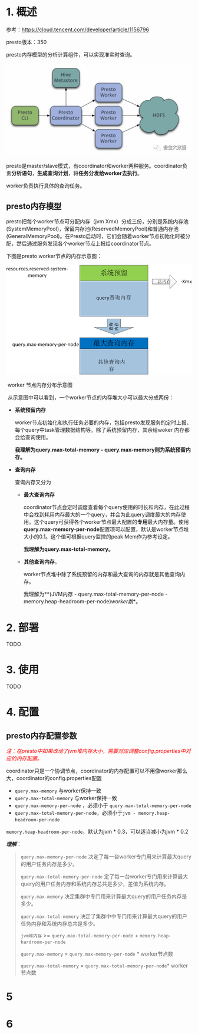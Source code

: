 # 1. 概述

参考：https://cloud.tencent.com/developer/article/1156796

presto版本：350

presto内存模型的分析计算组件，可以实现准实时查询。

![img](presto笔记.assets/5d37197b0001651c05670283.jpg)

presto是master/slave模式，有coordinator和worker两种服务。coordinator负责**分析语句**，**生成查询计划**，将**任务分发给worker去执行**。

worker负责执行具体的查询任务。

## presto内存模型

presto把每个worker节点可分配内存（jvm Xmx）分成三份，分别是系统内存池(SystemMemoryPool)，保留内存池(ReservedMemoryPool)和普通内存池(GeneralMemoryPool)。在Presto启动时，它们会随着worker节点初始化时被分配，然后通过服务发现各个worker节点上报给coordinator节点。

下图是presto worker节点的内存示意图：



![img](presto笔记.assets/o8lepm0yem.png)

​																									worker   节点内存分布示意图

​       从示意图中可以看到，一个worker节点的内存堆大小可以最大分成两份：

- **系统预留内存**

  worker节点初始化和执行任务必要的内存，包括presto发现服务的定时上报、每个query中task管理数据结构等。除了系统预留内存，其余给woker 内存都会给查询使用。

  **我理解为query.max-total-memory - query.max-memory则为系统预留内存。**

- **查询内存**

  查询内存又分为

  - **最大查询内存**

    coordinator节点会定时调度查看每个query使用的时长和内存，在此过程中会找到耗用内存最大的一个query，并会为此query调度最大的内存使用。这个query可获得各个worker节点最大配置的**专用**最大内存量。使用**query.max-memory-per-node**配置项可以配置，默认是worker节点堆大小的0.1。这个值可根据query监控的peak Mem作为参考设定。

    **我理解为query.max-total-memory。**

  - **其他查询内存**。

    worker节点堆中除了系统预留的内存和最大查询的内存就是其他查询内存。

    我理解为**(JVM内存 - query.max-total-memory-per-node - memory.heap-headroom-per-node)*worker数**。

# 2. 部署

TODO

# 3. 使用

TODO

# 4. 配置

## presto内存配置参数

<font color=red>*注：在presto中如果改动了jvm堆内存大小，需要对应调整config.properties中对应的内存配置。*</font>

coordinator只是一个协调节点，coordinator的内存配置可以不用像worker那么大，coordinator的config.properties配置

- `query.max-memory` 与worker保持一致
- `query.max-total-memory` 与worker保持一致
- `query.max-memory-per-node` ，必须小于 `query.max-total-memory-per-node`
- `query.max-total-memory-per-node`，必须小于`jvm - memory.heap-headroom-per-node `

`memory.heap-headroom-per-node`，默认为jvm * 0.3，可以适当减小为jvm * 0.2

***理解***：

> `query.max-memory-per-node` 决定了每一台worker专门用来计算最大query的用户任务内存是多少。
>
> `query.max-total-memory-per-node` 定了每一台worker专门用来计算最大query的用户任务内存和系统内存总共是多少，差值为系统内存。
>
> `query.max-memory` 决定集群中专门用来计算最大query的用户任务内存是多少。
>
> `query.max-total-memory`  决定了集群中中专门用来计算最大query的用户任务内存和系统内存总共是多少。
>
> 
>
> `jvm堆内存` >= `query.max-total-memory-per-node` + `memory.heap-hardroom-per-node`
>
> `query.max-memory` = `query.max-memory-per-node`  * worker节点数
>
> `query.max-total-memory` = `query.max-total-memory-per-node`* worker节点数

# 5

# 6







